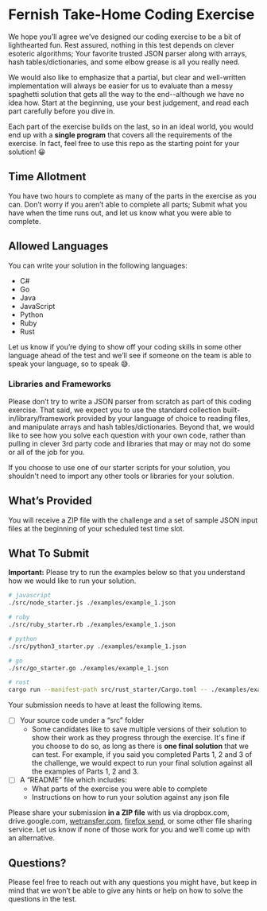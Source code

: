 # Fernish Take-Home Coding Exercise

We hope you’ll agree we’ve designed our coding exercise to be a bit of lighthearted fun. Rest assured, nothing in this test depends on clever esoteric algorithms; Your favorite trusted JSON parser along with arrays, hash tables/dictionaries, and some elbow grease is all you really need.

We would also like to emphasize that a partial, but clear and well-written implementation will always be easier for us to evaluate than a messy spaghetti solution that gets all the way to the end--although we have no idea how. Start at the beginning, use your best judgement, and read each part carefully before you dive in.

Each part of the exercise builds on the last, so in an ideal world, you would end up with a **single program** that covers all the requirements of the exercise. In fact, feel free to use this repo as the starting point for your solution! 😀

## Time Allotment

You have two hours to complete as many of the parts in the exercise as you can. Don’t worry if you aren’t able to complete all parts; Submit what you have when the time runs out, and let us know what you were able to complete.

## Allowed Languages

You can write your solution in the following languages:

- C#
- Go
- Java
- JavaScript
- Python
- Ruby
- Rust

Let us know if you’re dying to show off your coding skills in some other language ahead of the test and we’ll see if someone on the team is able to speak your language, so to speak 😅.

### Libraries and Frameworks

Please don’t try to write a JSON parser from scratch as part of this coding exercise. That said, we expect you to use the standard collection built-in/library/framework provided by your language of choice to reading files, and manipulate arrays and hash tables/dictionaries. Beyond that, we would like to see how you solve each question with your own code, rather than pulling in clever 3rd party code and libraries that may or may not do some or all of the job for you.

If you choose to use one of our starter scripts for your solution, you shouldn't need to import any other tools or libraries for your solution.

## What’s Provided

You will receive a ZIP file with the challenge and a set of sample JSON input files at the beginning of your scheduled test time slot.

## What To Submit

**Important:** Please try to run the examples below so that you understand how we would like to run your solution.

```bash
# javascript
./src/node_starter.js ./examples/example_1.json

# ruby
./src/ruby_starter.rb ./examples/example_1.json

# python
./src/python3_starter.py ./examples/example_1.json

# go
./src/go_starter.go ./examples/example_1.json

# rust
cargo run --manifest-path src/rust_starter/Cargo.toml -- ./examples/example_1.json
```

Your submission needs to have at least the following items.

- [ ] Your source code under a “src” folder
  - Some candidates like to save multiple versions of their solution to show their work as they progress through the exercise. It's fine if you choose to do so, as long as there is **one final solution** that we can test. For example, if you said you completed Parts 1, 2 and 3 of the challenge, we would expect to run your final solution against all the examples of Parts 1, 2 and 3.
- [ ] A “README” file which includes:
  - What parts of the exercise you were able to complete
  - Instructions on how to run your solution against any json file

Please share your submission **in a ZIP file** with us via dropbox.com, drive.google.com, [wetransfer.com](http://wetransfer.com/), [firefox send](https://send.firefox.com/), or some other file sharing service. Let us know if none of those work for you and we’ll come up with an alternative.

## Questions?

Please feel free to reach out with any questions you might have, but keep in mind that we won’t be able to give any hints or help on how to solve the questions in the test.
